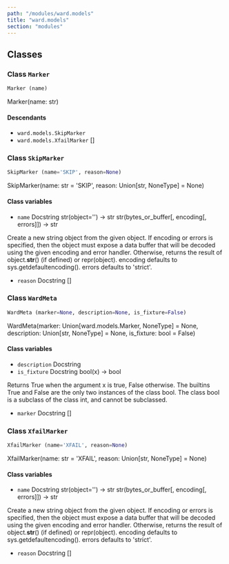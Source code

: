 ```yaml
---
path: "/modules/ward.models"
title: "ward.models"
section: "modules"
---
```


## Classes

### Class `Marker`

```python
Marker (name)
```

Marker(name: str)

#### Descendants

* `ward.models.SkipMarker`
* `ward.models.XfailMarker`
[]

### Class `SkipMarker`

```python
SkipMarker (name='SKIP', reason=None)
```

SkipMarker(name: str = 'SKIP', reason: Union[str, NoneType] = None)

#### Class variables

* `name` Docstring str(object='') -> str
str(bytes_or_buffer[, encoding[, errors]]) -> str

Create a new string object from the given object. If encoding or
errors is specified, then the object must expose a data buffer
that will be decoded using the given encoding and error handler.
Otherwise, returns the result of object.__str__() (if defined)
or repr(object).
encoding defaults to sys.getdefaultencoding().
errors defaults to 'strict'.
* `reason` Docstring 
[]

### Class `WardMeta`

```python
WardMeta (marker=None, description=None, is_fixture=False)
```

WardMeta(marker: Union[ward.models.Marker, NoneType] = None, description: Union[str, NoneType] = None, is_fixture: bool = False)

#### Class variables

* `description` Docstring 
* `is_fixture` Docstring bool(x) -> bool

Returns True when the argument x is true, False otherwise.
The builtins True and False are the only two instances of the class bool.
The class bool is a subclass of the class int, and cannot be subclassed.
* `marker` Docstring 
[]

### Class `XfailMarker`

```python
XfailMarker (name='XFAIL', reason=None)
```

XfailMarker(name: str = 'XFAIL', reason: Union[str, NoneType] = None)

#### Class variables

* `name` Docstring str(object='') -> str
str(bytes_or_buffer[, encoding[, errors]]) -> str

Create a new string object from the given object. If encoding or
errors is specified, then the object must expose a data buffer
that will be decoded using the given encoding and error handler.
Otherwise, returns the result of object.__str__() (if defined)
or repr(object).
encoding defaults to sys.getdefaultencoding().
errors defaults to 'strict'.
* `reason` Docstring 
[]